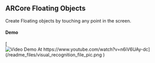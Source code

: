 
## ARCore Floating Objects
Create Floating objects by touching any point in the screen. 



#### Demo

[![Video Demo At https://www.youtube.com/watch?v=n6iV6UAy-dc](/readme_files/visual_recognition_file_pic.png
)](https://www.youtube.com/watch?v=n6iV6UAy-dc "Video Demo At https://www.youtube.com/watch?v=n6iV6UAy-dc")

 



